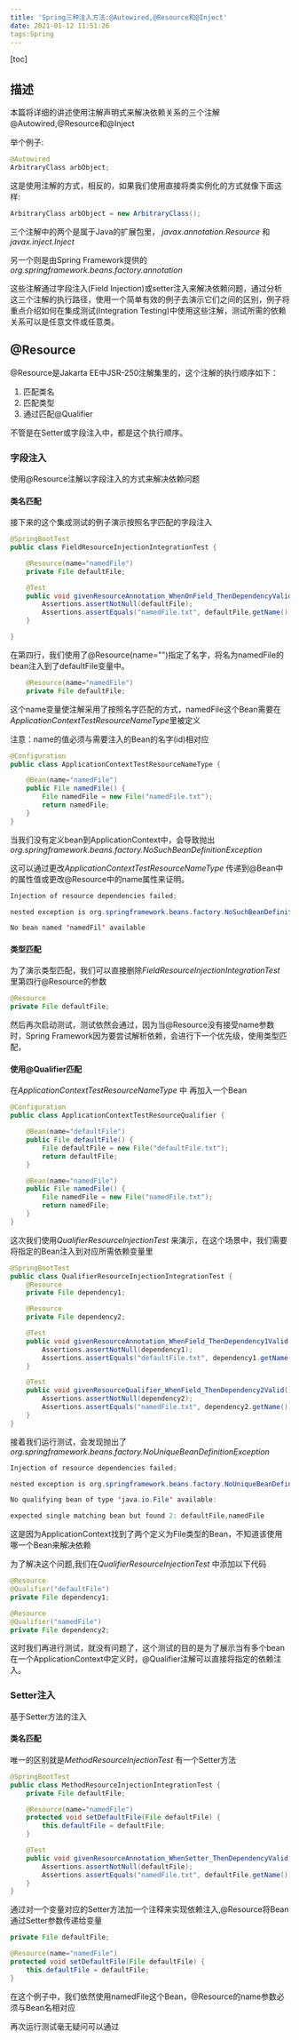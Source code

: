 ```yaml
---
title: 'Spring三种注入方法:@Autowired,@Resource和@Inject'
date: 2021-01-12 11:51:26
tags:Spring
---
```


[toc]

## 描述

本篇将详细的讲述使用注解声明式来解决依赖关系的三个注解@Autowired,@Resource和@Inject



举个例子:

```java
@Autowired
ArbitraryClass arbObject;
```

这是使用注解的方式，相反的，如果我们使用直接将类实例化的方式就像下面这样:

```java
ArbitraryClass arbObject = new ArbitraryClass();
```



三个注解中的两个是属于Java的扩展包里， *javax.annotation.Resource* 和 *javax.inject.Inject*

另一个则是由Spring Framework提供的 *org.springframework.beans.factory.annotation*



这些注解通过字段注入(Field Injection)或setter注入来解决依赖问题，通过分析这三个注解的执行路径，使用一个简单有效的例子去演示它们之间的区别，例子将重点介绍如何在集成测试(Integration Testing)中使用这些注解，测试所需的依赖关系可以是任意文件或任意类。



## @Resource

@Resource是Jakarta EE中JSR-250注解集里的，这个注解的执行顺序如下：

<ol>
	<li>匹配类名</li>
  <li>匹配类型</li>
  <li>通过匹配@Qualifier</li>
</ol>

不管是在Setter或字段注入中，都是这个执行顺序。

### 字段注入

使用@Resource注解以字段注入的方式来解决依赖问题

#### 类名匹配

接下来的这个集成测试的例子演示按照名字匹配的字段注入

```java
@SpringBootTest
public class FieldResourceInjectionIntegrationTest {

    @Resource(name="namedFile")
    private File defaultFile;

    @Test
    public void givenResourceAnnotation_WhenOnField_ThenDependencyValid(){
        Assertions.assertNotNull(defaultFile);
        Assertions.assertEquals("namedFile.txt", defaultFile.getName());
    }

}
```

在第四行，我们使用了@Resource(name="")指定了名字，将名为namedFile的bean注入到了defaultFile变量中。

```java
    @Resource(name="namedFile")
    private File defaultFile;
```



这个name变量使注解采用了按照名字匹配的方式，namedFile这个Bean需要在*ApplicationContextTestResourceNameType*里被定义

注意：name的值必须与需要注入的Bean的名字(id)相对应

```java
@Configuration
public class ApplicationContextTestResourceNameType {

    @Bean(name="namedFile")
    public File namedFile() {
        File namedFile = new File("namedFile.txt");
        return namedFile;
    }
}
```

当我们没有定义bean到ApplicationContext中，会导致抛出*org.springframework.beans.factory.NoSuchBeanDefinitionException*

这可以通过更改*ApplicationContextTestResourceNameType* 传递到@Bean中的属性值或更改@Resource中的name属性来证明。

```java
Injection of resource dependencies failed; 

nested exception is org.springframework.beans.factory.NoSuchBeanDefinitionException:

No bean named 'namedFil' available
```



#### 类型匹配

为了演示类型匹配，我们可以直接删除*FieldResourceInjectionIntegrationTest* 里第四行@Resource的参数

```java
@Resource
private File defaultFile;
```

然后再次启动测试，测试依然会通过，因为当@Resource没有接受name参数时，Spring Framework因为要尝试解析依赖，会进行下一个优先级，使用类型匹配，



#### 使用@Qualifier匹配

在*ApplicationContextTestResourceNameType* 中 再加入一个Bean

```java
@Configuration
public class ApplicationContextTestResourceQualifier {

    @Bean(name="defaultFile")
    public File defaultFile() {
        File defaultFile = new File("defaultFile.txt");
        return defaultFile;
    }

    @Bean(name="namedFile")
    public File namedFile() {
        File namedFile = new File("namedFile.txt");
        return namedFile;
    }
}
```

这次我们使用*QualifierResourceInjectionTest* 来演示，在这个场景中，我们需要将指定的Bean注入到对应所需依赖变量里

```java
@SpringBootTest
public class QualifierResourceInjectionIntegrationTest {
    @Resource
    private File dependency1;

    @Resource
    private File dependency2;

    @Test
    public void givenResourceAnnotation_WhenField_ThenDependency1Valid(){
        Assertions.assertNotNull(dependency1);
        Assertions.assertEquals("defaultFile.txt", dependency1.getName());
    }

    @Test
    public void givenResourceQualifier_WhenField_ThenDependency2Valid(){
        Assertions.assertNotNull(dependency2);
        Assertions.assertEquals("namedFile.txt", dependency2.getName());
    }
}
```

接着我们运行测试，会发现抛出了*org.springframework.beans.factory.NoUniqueBeanDefinitionException* 

```java
Injection of resource dependencies failed; 

nested exception is org.springframework.beans.factory.NoUniqueBeanDefinitionException:

No qualifying bean of type 'java.io.File' available:

expected single matching bean but found 2: defaultFile,namedFile
```

这是因为ApplicationContext找到了两个定义为File类型的Bean，不知道该使用哪一个Bean来解决依赖

为了解决这个问题,我们在*QualifierResourceInjectionTest* 中添加以下代码

```java
@Resource
@Qualifier("defaultFile")
private File dependency1;

@Resource
@Qualifier("namedFile")
private File dependency2;
```

这时我们再进行测试，就没有问题了，这个测试的目的是为了展示当有多个bean在一个ApplicationContext中定义时，@Qualifier注解可以直接将指定的依赖注入。



###  Setter注入

基于Setter方法的注入

#### 类名匹配

唯一的区别就是*MethodResourceInjectionTest* 有一个Setter方法

```java
@SpringBootTest
public class MethodResourceInjectionIntegrationTest {
    private File defaultFile;

    @Resource(name="namedFile")
    protected void setDefaultFile(File defaultFile) {
        this.defaultFile = defaultFile;
    }

    @Test
    public void givenResourceAnnotation_WhenSetter_ThenDependencyValid(){
        Assertions.assertNotNull(defaultFile);
        Assertions.assertEquals("namedFile.txt", defaultFile.getName());
    }
}

```

通过对一个变量对应的Setter方法加一个注释来实现依赖注入,@Resource将Bean通过Setter参数传递给变量

```java
private File defaultFile;

@Resource(name="namedFile")
protected void setDefaultFile(File defaultFile) {
    this.defaultFile = defaultFile;
}
```

在这个例子中，我们依然使用namedFile这个Bean，@Resource的name参数必须与Bean名相对应

再次运行测试毫无疑问可以通过



